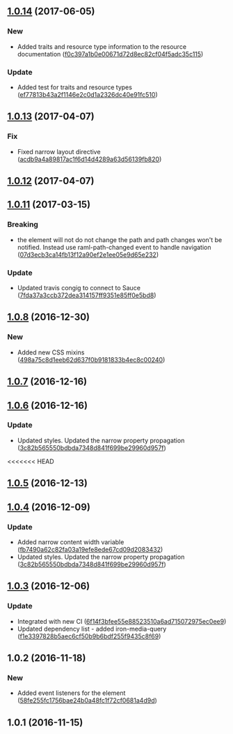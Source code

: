 <a name="1.0.14"></a>
## [1.0.14](https://github.com/advanced-rest-client/raml-docs-resource-viewer/compare/1.0.13...v1.0.14) (2017-06-05)


### New

* Added traits and resource type information to the resource documentation ([f0c397a1b0e00671d72d8ec82cf04f5adc35c115](https://github.com/advanced-rest-client/raml-docs-resource-viewer/commit/f0c397a1b0e00671d72d8ec82cf04f5adc35c115))

### Update

* Added test for traits and resource types ([ef77813b43a2f1146e2c0d1a2326dc40e91fc510](https://github.com/advanced-rest-client/raml-docs-resource-viewer/commit/ef77813b43a2f1146e2c0d1a2326dc40e91fc510))



<a name="1.0.13"></a>
## [1.0.13](https://github.com/advanced-rest-client/raml-docs-resource-viewer/compare/1.0.11...v1.0.13) (2017-04-07)


### Fix

* Fixed narrow layout directive ([acdb9a4a89817ac1f6d14d4289a63d56139fb820](https://github.com/advanced-rest-client/raml-docs-resource-viewer/commit/acdb9a4a89817ac1f6d14d4289a63d56139fb820))



<a name="1.0.12"></a>
## [1.0.12](https://github.com/advanced-rest-client/raml-docs-resource-viewer/compare/1.0.11...v1.0.12) (2017-04-07)




<a name="1.0.11"></a>
## [1.0.11](https://github.com/advanced-rest-client/raml-docs-resource-viewer/compare/1.0.10...v1.0.11) (2017-03-15)


### Breaking

* the element will not do not change the path and path changes won't be notified. Instead use raml-path-changed event to handle navigation ([07d3ecb3ca14fb13f12a90ef2e1ee05e9d65e232](https://github.com/advanced-rest-client/raml-docs-resource-viewer/commit/07d3ecb3ca14fb13f12a90ef2e1ee05e9d65e232))

### Update

* Updated travis congig to connect to Sauce ([7fda37a3ccb372dea314157ff9351e85ff0e5bd8](https://github.com/advanced-rest-client/raml-docs-resource-viewer/commit/7fda37a3ccb372dea314157ff9351e85ff0e5bd8))



<a name="1.0.8"></a>
## [1.0.8](https://github.com/advanced-rest-client/raml-docs-resource-viewer/compare/1.0.7...v1.0.8) (2016-12-30)


### New

* Added new CSS mixins ([498a75c8d1eeb62d637f0b9181833b4ec8c00240](https://github.com/advanced-rest-client/raml-docs-resource-viewer/commit/498a75c8d1eeb62d637f0b9181833b4ec8c00240))



<a name="1.0.7"></a>
## [1.0.7](https://github.com/advanced-rest-client/raml-docs-resource-viewer/compare/1.0.6...v1.0.7) (2016-12-16)




<a name="1.0.6"></a>
## [1.0.6](https://github.com/advanced-rest-client/raml-docs-resource-viewer/compare/1.0.5...v1.0.6) (2016-12-16)


### Update

* Updated styles. Updated the narrow property propagation ([3c82b565550bdbda7348d841f699be29960d957f](https://github.com/advanced-rest-client/raml-docs-resource-viewer/commit/3c82b565550bdbda7348d841f699be29960d957f))



<<<<<<< HEAD
<a name="1.0.5"></a>
## [1.0.5](https://github.com/advanced-rest-client/raml-docs-resource-viewer/compare/1.0.4...v1.0.5) (2016-12-13)




<a name="1.0.4"></a>
## [1.0.4](https://github.com/advanced-rest-client/raml-docs-resource-viewer/compare/1.0.3...v1.0.4) (2016-12-09)


### Update

* Added narrow content width variable ([fb7490a62c82fa03a19efe8ede67cd09d2083432](https://github.com/advanced-rest-client/raml-docs-resource-viewer/commit/fb7490a62c82fa03a19efe8ede67cd09d2083432))
* Updated styles. Updated the narrow property propagation ([3c82b565550bdbda7348d841f699be29960d957f](https://github.com/advanced-rest-client/raml-docs-resource-viewer/commit/3c82b565550bdbda7348d841f699be29960d957f))


<a name="1.0.3"></a>
## [1.0.3](https://github.com/advanced-rest-client/raml-docs-resource-viewer/compare/1.0.2...v1.0.3) (2016-12-06)


### Update

* Integrated with new CI ([6f14f3bfee55e88523510a6ad715072975ec0ee9](https://github.com/advanced-rest-client/raml-docs-resource-viewer/commit/6f14f3bfee55e88523510a6ad715072975ec0ee9))
* Updated dependency list - added iron-media-query ([f1e3397828b5aec6cf50b9b6bdf255f9435c8f69](https://github.com/advanced-rest-client/raml-docs-resource-viewer/commit/f1e3397828b5aec6cf50b9b6bdf255f9435c8f69))



<a name="1.0.2"></a>
## 1.0.2 (2016-11-18)


### New

* Added event listeners for the <raml-path-to-object> element ([58fe255fc1756bae24b0a48fc1f72cf0681a4d9d](https://github.com/advanced-rest-client/raml-docs-resource-viewer/commit/58fe255fc1756bae24b0a48fc1f72cf0681a4d9d))



<a name="1.0.1"></a>
## 1.0.1 (2016-11-15)




